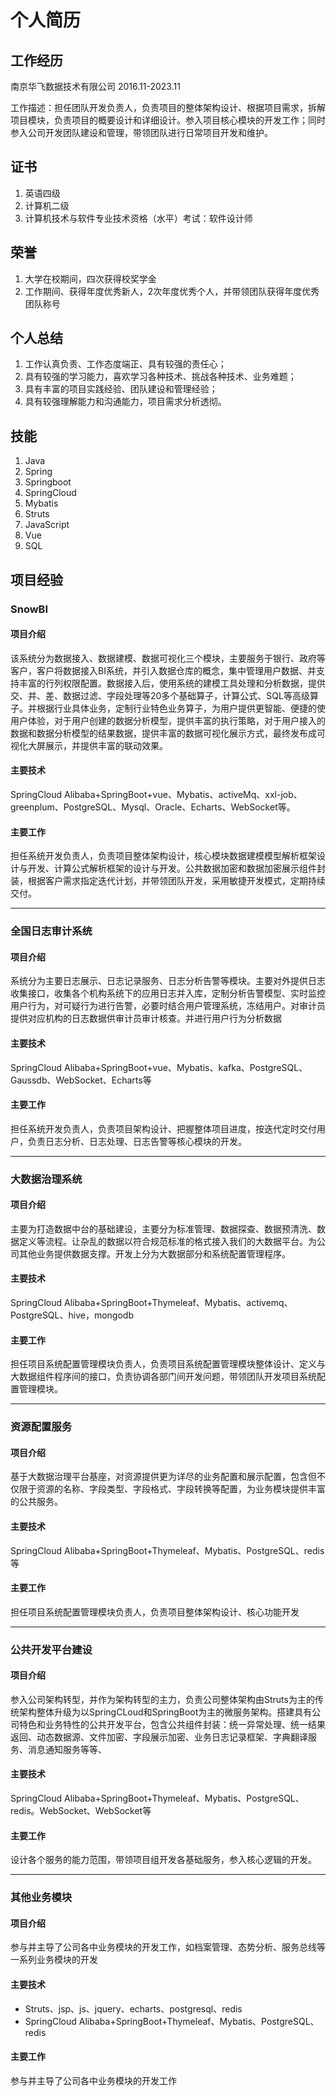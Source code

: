 # 个人简历

## 工作经历

南京华飞数据技术有限公司  2016.11-2023.11

工作描述：担任团队开发负责人，负责项目的整体架构设计、根据项目需求，拆解项目模块，负责项目的概要设计和详细设计。参入项目核心模块的开发工作；同时参入公司开发团队建设和管理，带领团队进行日常项目开发和维护。

## 证书

1. 英语四级
2. 计算机二级
3. 计算机技术与软件专业技术资格（水平）考试：软件设计师

## 荣誉

1. 大学在校期间，四次获得校奖学金
2. 工作期间、获得年度优秀新人，2次年度优秀个人，并带领团队获得年度优秀团队称号

## 个人总结

1. 工作认真负责、工作态度端正、具有较强的责任心；
2. 具有较强的学习能力，喜欢学习各种技术、挑战各种技术、业务难题；
3. 具有丰富的项目实践经验、团队建设和管理经验；
4. 具有较强理解能力和沟通能力，项目需求分析透彻。

## 技能

1. Java
2. Spring
3. Springboot
4. SpringCloud
5. Mybatis
6. Struts
7. JavaScript
8.  Vue
9.  SQL


## 项目经验

### SnowBI

#### 项目介绍
该系统分为数据接入、数据建模、数据可视化三个模块，主要服务于银行、政府等客户，客户将数据接入BI系统，并引入数据仓库的概念，集中管理用户数据、并支持丰富的行列权限配置。数据接入后，使用系统的建模工具处理和分析数据，提供交、并、差、数据过滤、字段处理等20多个基础算子，计算公式、SQL等高级算子。并根据行业具体业务，定制行业特色业务算子，为用户提供更智能、便捷的使用户体验，对于用户创建的数据分析模型，提供丰富的执行策略，对于用户接入的数据和数据分析模型的结果数据，提供丰富的数据可视化展示方式，最终发布成可视化大屏展示，并提供丰富的联动效果。
#### 主要技术
SpringCloud Alibaba+SpringBoot+vue、Mybatis、activeMq、xxl-job、greenplum、PostgreSQL、Mysql、Oracle、Echarts、WebSocket等。
#### 主要工作
担任系统开发负责人，负责项目整体架构设计，核心模块数据建模模型解析框架设计与开发、计算公式解析框架的设计与开发。公共数据加密和数据加密展示组件封装，根据客户需求指定迭代计划，并带领团队开发，采用敏捷开发模式，定期持续交付。

----

### 全国日志审计系统

#### 项目介绍   
系统分为主要日志展示、日志记录服务、日志分析告警等模块。主要对外提供日志收集接口，收集各个机构系统下的应用日志并入库，定制分析告警模型、实时监控用户行为，对可疑行为进行告警，必要时结合用户管理系统，冻结用户。对审计员提供对应机构的日志数据供审计员审计核查。并进行用户行为分析数据
#### 主要技术
SpringCloud Alibaba+SpringBoot+vue、Mybatis、kafka、PostgreSQL、Gaussdb、WebSocket、Echarts等
#### 主要工作
担任系统开发负责人，负责项目架构设计、把握整体项目进度，按迭代定时交付用户，负责日志分析、日志处理、日志告警等核心模块的开发。

----

### 大数据治理系统

#### 项目介绍
主要为打造数据中台的基础建设，主要分为标准管理、数据探查、数据预清洗、数据定义等流程。让杂乱的数据以符合规范标准的格式接入我们的大数据平台。为公司其他业务提供数据支撑。开发上分为大数据部分和系统配置管理程序。
#### 主要技术
SpringCloud Alibaba+SpringBoot+Thymeleaf、Mybatis、activemq、PostgreSQL、hive，mongodb
#### 主要工作
担任项目系统配置管理模块负责人，负责项目系统配置管理模块整体设计、定义与大数据组件程序间的接口，负责协调各部门间开发问题，带领团队开发项目系统配置管理模块。

----

### 资源配置服务

#### 项目介绍
基于大数据治理平台基座，对资源提供更为详尽的业务配置和展示配置，包含但不仅限于资源的名称、字段类型、字段格式、字段转换等配置，为业务模块提供丰富的公共服务。
#### 主要技术
SpringCloud Alibaba+SpringBoot+Thymeleaf、Mybatis、PostgreSQL、redis等
#### 主要工作
担任项目系统配置管理模块负责人，负责项目整体架构设计、核心功能开发

----

### 公共开发平台建设
#### 项目介绍
参入公司架构转型，并作为架构转型的主力，负责公司整体架构由Struts为主的传统架构整体升级为以SpringCLoud和SpringBoot为主的微服务架构。搭建具有公司特色和业务特性的公共开发平台，包含公共组件封装：统一异常处理、统一结果返回、动态数据源、文件加密、字段展示加密、业务日志记录框架、字典翻译服务、消息通知服务等等、
#### 主要技术
SpringCloud Alibaba+SpringBoot+Thymeleaf、Mybatis、PostgreSQL、redis。WebSocket、WebSocket等
#### 主要工作
设计各个服务的能力范围，带领项目组开发各基础服务，参入核心逻辑的开发。

----

### 其他业务模块
#### 项目介绍
参与并主导了公司各中业务模块的开发工作，如档案管理、态势分析、服务总线等一系列业务模块的开发
#### 主要技术
* Struts、jsp、js、jquery、echarts、postgresql、redis
* SpringCloud Alibaba+SpringBoot+Thymeleaf、Mybatis、PostgreSQL、redis
#### 主要工作
参与并主导了公司各中业务模块的开发工作